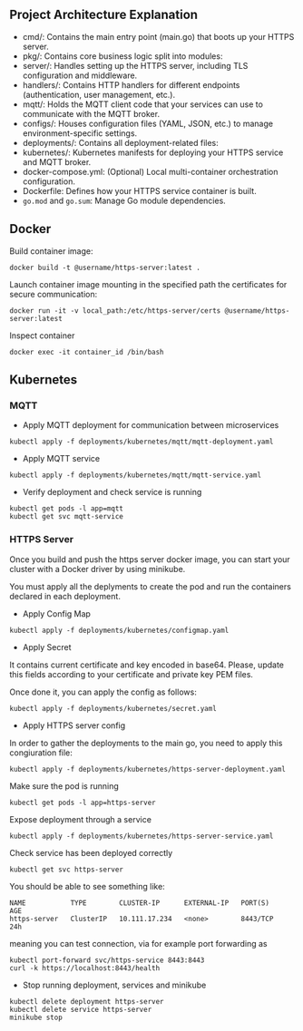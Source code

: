 ## Project Architecture Explanation
- cmd/: Contains the main entry point (main.go) that boots up your HTTPS server.
- pkg/: Contains core business logic split into modules:
- server/: Handles setting up the HTTPS server, including TLS configuration and middleware.
- handlers/: Contains HTTP handlers for different endpoints (authentication, user management, etc.).
- mqtt/: Holds the MQTT client code that your services can use to communicate with the MQTT broker.
- configs/: Houses configuration files (YAML, JSON, etc.) to manage environment-specific settings.
- deployments/: Contains all deployment-related files:
- kubernetes/: Kubernetes manifests for deploying your HTTPS service and MQTT broker.
- docker-compose.yml: (Optional) Local multi-container orchestration configuration.
- Dockerfile: Defines how your HTTPS service container is built.
- `go.mod` and `go.sum`: Manage Go module dependencies.

## Docker

Build container image:

```
docker build -t @username/https-server:latest .
```

Launch container image mounting in the specified path the certificates for secure communication:

```
docker run -it -v local_path:/etc/https-server/certs @username/https-server:latest
```

Inspect container

```
docker exec -it container_id /bin/bash
```
## Kubernetes


### MQTT

- Apply MQTT deployment for communication between microservices

```
kubectl apply -f deployments/kubernetes/mqtt/mqtt-deployment.yaml
```

- Apply MQTT service

```
kubectl apply -f deployments/kubernetes/mqtt/mqtt-service.yaml
```

- Verify deployment and check service is running

```
kubectl get pods -l app=mqtt
kubectl get svc mqtt-service
```

### HTTPS Server

Once you build and push the https server docker image, you can start your cluster with a Docker driver by using minikube.

You must apply all the deplyments to create the pod and run the containers declared in each deployment.

- Apply Config Map

```
kubectl apply -f deployments/kubernetes/configmap.yaml
```

- Apply Secret

It contains current certificate and key encoded in base64.
Please, update this fields according to your certificate and private key PEM files.

Once done it, you can apply the config as follows:

```
kubectl apply -f deployments/kubernetes/secret.yaml
```

- Apply HTTPS server config

In order to gather the deployments to the main go, you need to apply this congiuration file:

```
kubectl apply -f deployments/kubernetes/https-server-deployment.yaml
```

Make sure the pod is running

```
kubectl get pods -l app=https-server 
```

Expose deployment through a service

```
kubectl apply -f deployments/kubernetes/https-server-service.yaml
```

Check service has been deployed correctly

```
kubectl get svc https-server  
```

You should be able to see something like:

```
NAME           TYPE        CLUSTER-IP      EXTERNAL-IP   PORT(S)    AGE
https-server   ClusterIP   10.111.17.234   <none>        8443/TCP   24h
```

meaning you can test connection, via for example port forwarding as

```
kubectl port-forward svc/https-service 8443:8443
curl -k https://localhost:8443/health
```

- Stop running deployment, services and minikube

```
kubectl delete deployment https-server
kubectl delete service https-server
minikube stop
```